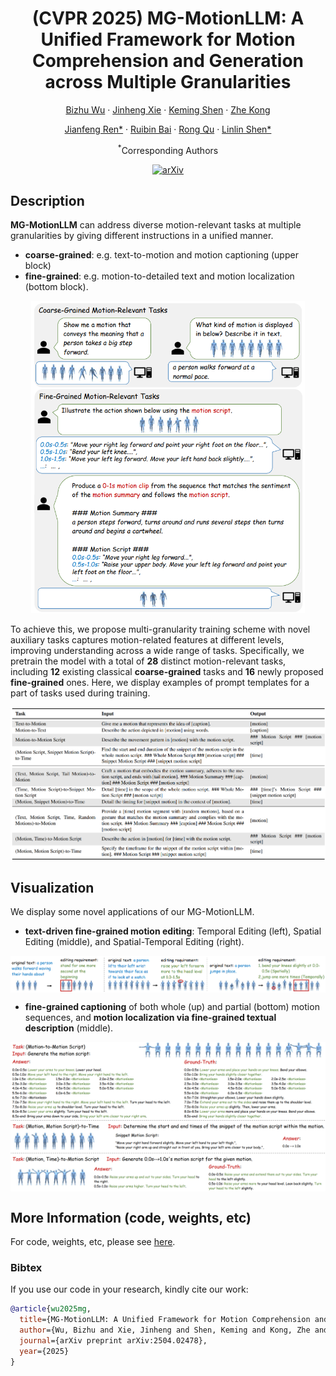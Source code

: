 <div align="center">
<h1>(CVPR 2025) MG-MotionLLM: A Unified Framework for Motion Comprehension and Generation across Multiple Granularities</h1>

[Bizhu Wu](https://scholar.google.com/citations?user=u7nZ3bgAAAAJ&hl=en) · [Jinheng Xie](https://scholar.google.com/citations?user=smbRMokAAAAJ&hl=en) · [Keming Shen]() · [Zhe Kong](https://scholar.google.com/citations?user=4X3yLwsAAAAJ&hl=en)

[Jianfeng Ren*](https://scholar.google.com/citations?user=ZZ928OgAAAAJ&hl=en) · [Ruibin Bai](https://scholar.google.com/citations?user=oP6AThIAAAAJ&hl=en) · [Rong Qu](https://scholar.google.com/citations?user=ErszCRMAAAAJ&hl=en) ·   [Linlin Shen*](https://scholar.google.com/citations?user=AZ_y9HgAAAAJ&hl=en)

<sup>*</sup>Corresponding Authors

[![arXiv](https://img.shields.io/badge/arXiv-MGMotionLLM-A10717.svg?logo=arXiv)](https://arxiv.org/abs/2504.02478)

</div>



## Description
**MG-MotionLLM** can address diverse motion-relevant tasks at multiple granularities by giving different instructions in a unified manner. 
- **coarse-grained**: e.g. text-to-motion and motion captioning (upper block) 
- **fine-grained**: e.g. motion-to-detailed text and motion localization (bottom block).

<div align="center">    
  <img src="./assets/teaser.png" alt="teaser" align=center, height=500 />
</div>


To achieve this, we propose multi-granularity training scheme with novel auxiliary tasks captures motion-related features at different levels, improving understanding across a wide range of tasks. Specifically, we pretrain the model with a total of **28** distinct motion-relevant tasks, including **12** existing classical **coarse-grained** tasks and **16** newly proposed **fine-grained** ones. Here, we display examples of prompt templates for a part of tasks used during training.

<div align="center">    
  <img src="./assets/tasks_template.png" alt="tasks_template" align=center />
</div>



## Visualization
We display some novel applications of our MG-MotionLLM.
- **text-driven fine-grained motion editing**: Temporal Editing (left), Spatial Editing (middle), and Spatial-Temporal Editing (right).

<div align="center">    
  <img src="./assets/editing.png" alt="edit" align=center />
</div>

- **fine-grained captioning** of both whole (up) and partial (bottom) motion sequences, and **motion localization via fine-grained textual description** (middle).

<div align="center">    
  <img src="./assets/novel_apps.png" alt="novel_apps" align=center />
</div>




## More Information (code, weights, etc)
For code, weights, etc, please see [here](https://github.com/BizhuWu/MG-MotionLLM).



### Bibtex
If you use our code in your research, kindly cite our work:

```bibtex
@article{wu2025mg,
  title={MG-MotionLLM: A Unified Framework for Motion Comprehension and Generation across Multiple Granularities},
  author={Wu, Bizhu and Xie, Jinheng and Shen, Keming and Kong, Zhe and Ren, Jianfeng and Bai, Ruibin and Qu, Rong and Shen, Linlin},
  journal={arXiv preprint arXiv:2504.02478},
  year={2025}
}
```
